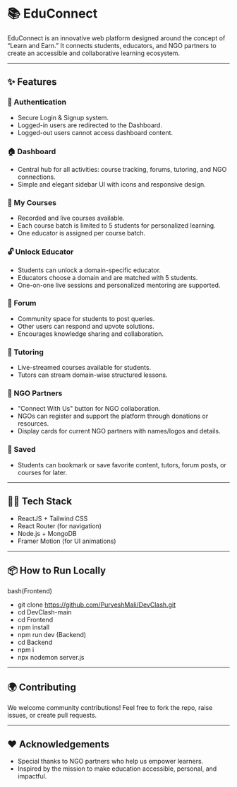# 📚 EduConnect

EduConnect is an innovative web platform designed around the concept of “Learn and Earn.” It connects students, educators, and NGO partners to create an accessible and collaborative learning ecosystem.

---

## ✨ Features

### 🔐 Authentication
- Secure Login & Signup system.  
- Logged-in users are redirected to the Dashboard.  
- Logged-out users cannot access dashboard content.

### 🏠 Dashboard
- Central hub for all activities: course tracking, forums, tutoring, and NGO connections.  
- Simple and elegant sidebar UI with icons and responsive design.

### 📘 My Courses
- Recorded and live courses available.
- Each course batch is limited to 5 students for personalized learning.
- One educator is assigned per course batch.

### 🔓 Unlock Educator
- Students can unlock a domain-specific educator.
- Educators choose a domain and are matched with 5 students.
- One-on-one live sessions and personalized mentoring are supported.

### 💬 Forum
- Community space for students to post queries.
- Other users can respond and upvote solutions.
- Encourages knowledge sharing and collaboration.

### 🎥 Tutoring
- Live-streamed courses available for students.
- Tutors can stream domain-wise structured lessons.

### 🤝 NGO Partners
- "Connect With Us" button for NGO collaboration.
- NGOs can register and support the platform through donations or resources.
- Display cards for current NGO partners with names/logos and details.

### 📌 Saved
- Students can bookmark or save favorite content, tutors, forum posts, or courses for later.

---

## 🧑‍💻 Tech Stack

- ReactJS + Tailwind CSS  
- React Router (for navigation)  
- Node.js + MongoDB
- Framer Motion (for UI animations)

---

## 📦 How to Run Locally

bash(Frontend)
- git clone https://github.com/PurveshMali/DevClash.git
- cd DevClash-main
- cd Frontend
- npm install
- npm run dev
(Backend)
- cd Backend
- npm i
- npx nodemon server.js


---

## 🌍 Contributing

We welcome community contributions! Feel free to fork the repo, raise issues, or create pull requests.

---

## ❤ Acknowledgements

- Special thanks to NGO partners who help us empower learners.
- Inspired by the mission to make education accessible, personal, and impactful.
